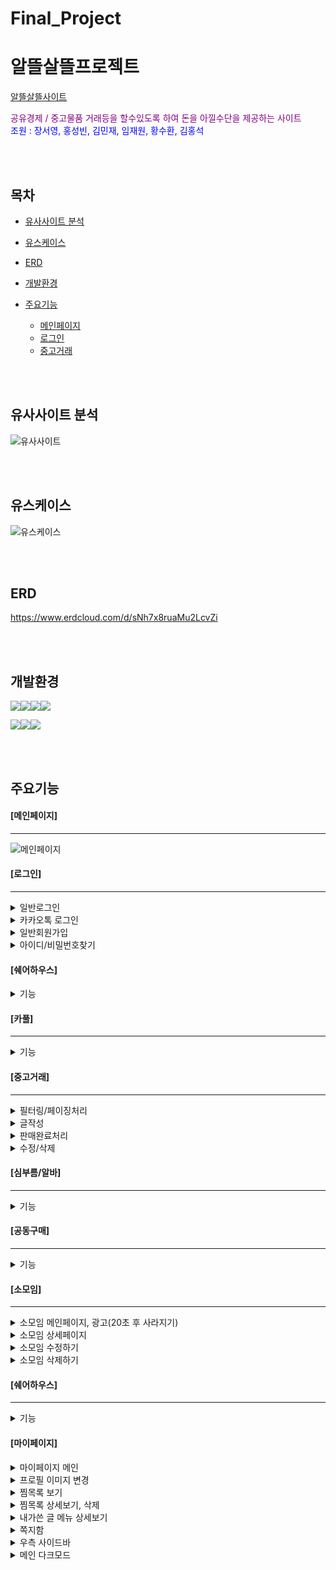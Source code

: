 # Final_Project


<h1>알뜰살뜰프로젝트</h1>

<a href="http://3.38.209.77/thrifty/">알뜰살뜰사이트</a>

<div style="color : purple;">공유경제 / 중고물품 거래등을 할수있도록 하여 돈을 아낄수단을 제공하는 사이트</div>

<div style="color: blue;">조원 : 장서영, 홍성빈, 김민재, 임재원, 황수환, 김홍석</div>

<br><br>
<h2>목차</h2>

* [유사사이트 분석](#유사사이트-분석)

* [유스케이스](#유스케이스)

* [ERD](#ERD)

* [개발환경](#개발환경)

* [주요기능](#주요기능)
  * [메인페이지](#메인페이지)
  * [로그인](#로그인)
  * [중고거래](#중고거래) 

<br><br>

<h2>유사사이트 분석</h2>

![유사사이트](https://github.com/hongsuk2615/Final_Project/assets/117423274/a13cd31b-0ad2-4894-b007-8cff243aa28a)


<br><br>
<h2>유스케이스</h2>

![유스케이스](https://github.com/hongsuk2615/Final_Project/assets/117423274/1e633c3e-a503-41bb-9ee9-262834186158)


<br><br>
<h2>ERD</h2>
<a href="https://www.erdcloud.com/d/sNh7x8ruaMu2LcvZi">https://www.erdcloud.com/d/sNh7x8ruaMu2LcvZi</a>

<br><br>
<h2>개발환경</h2>

<img src="https://img.shields.io/badge/html5-E34F26?style=for-the-badge&logo=html5&logoColor=white"><img src="https://img.shields.io/badge/css-1572B6?style=for-the-badge&logo=css3&logoColor=white"><img src="https://img.shields.io/badge/javascript-F7DF1E?style=for-the-badge&logo=javascript&logoColor=white"><img src="https://img.shields.io/badge/jquery-0769AD?style=for-the-badge&logo=jquery&logoColor=white">

<img src="https://img.shields.io/badge/spring-6DB33F?style=for-the-badge&logo=spring&logoColor=white"><img src="https://img.shields.io/badge/mysql-4479A1?style=for-the-badge&logo=mysql&logoColor=white"><img src="https://img.shields.io/badge/amazonaws-232F3E?style=for-the-badge&logo=amazonaws&logoColor=white">


<br><br>
<h2>주요기능</h2>

<h4>[메인페이지]</h4>
<hr/>

![메인페이지](https://github.com/hongsuk2615/Final_Project/assets/117423274/bf709c21-e973-4ba9-bf0d-153518c93453)


<h4>[로그인]</h4>
<hr/>
<details>
<summary>일반로그인</summary>
<div markdown="1">
  
![일반로그인](https://github.com/hongsuk2615/Final_Project/assets/117423274/e30589af-9bcc-4032-b511-4fc9b4b4b2b4)

</div>
</details>



<details>
<summary>카카오톡 로그인</summary>
<div markdown="1">
  
![카카오로그인](https://github.com/hongsuk2615/Final_Project/assets/117423274/5c0f2d14-0197-4782-ad0e-68225335bea8)

</div>
</details>


<details>
<summary>일반회원가입</summary>
<div markdown="1">
  
![회원가입1](https://github.com/hongsuk2615/Final_Project/assets/117423274/a66419b1-06a8-4fa7-9e82-652750f7c9c9)

![회원가입2](https://github.com/hongsuk2615/Final_Project/assets/117423274/c9a7c196-826c-4521-8e71-bb2a72c5f56a)

![회원가입3](https://github.com/hongsuk2615/Final_Project/assets/117423274/42f71b33-15d0-4aab-82ba-7fbaa1e4eee1)

</div>
</details>


<details>
<summary>아이디/비밀번호찾기</summary>
<div markdown="1">

![아이디비밀번호찾기](https://github.com/hongsuk2615/Final_Project/assets/117423274/8aea85eb-8091-42ef-8814-5ee36f2264ff)

</div>
</details>
<h4>[쉐어하우스]</h4>
</hr>
<details>
<summary>기능</summary>
<div markdown="1">

움짤

</div>
</details>
<h4>[카풀]</h4>
<hr/>
<details>
<summary>기능</summary>
<div markdown="1">

움짤

</div>
</details>
<h4>[중고거래]</h4>
<hr/>

<details>
<summary>필터링/페이징처리</summary>
<div markdown="1">

![중고거래](https://github.com/hongsuk2615/Final_Project/assets/117423274/939c46d0-26b2-462d-96a9-100916bf1a88)

</div>
</details>

<details>
<summary>글작성</summary>
<div markdown="1">

![중고거래 글작성](https://github.com/hongsuk2615/Final_Project/assets/117423274/cfcf00fd-8bac-4c2f-88c0-914e63e661c3)


</div>
</details>

<details>
<summary>판매완료처리</summary>
<div markdown="1">

![중고거래 판매완료](https://github.com/hongsuk2615/Final_Project/assets/117423274/f3914d2a-d425-4a97-80c8-a682bcd9c6a1)


</div>
</details>

<details>
<summary>수정/삭제</summary>
<div markdown="1">

![중고거래 수정삭제](https://github.com/hongsuk2615/Final_Project/assets/117423274/442f548d-7dce-4e16-9446-6a5db7344a78)


</div>
</details>



<h4>[심부름/알바]</h4>
<hr/>
<details>
<summary>기능</summary>
<div markdown="1">

움짤

</div>
</details>
<h4>[공동구매]</h4>
<hr/>
<details>
<summary>기능</summary>
<div markdown="1">

움짤

</div>
</details>
<h4>[소모임]</h4>
<hr/>
<details>
<summary>소모임 메인페이지, 광고(20초 후 사라지기)</summary>
<div markdown="1">
 
![소모임 메인 페이지](https://github.com/hongsuk2615/Final_Project/assets/59534382/6507fba2-ca0b-453d-9ada-4bc68ea9330d)

</div>
</details>

<details>
<summary>소모임 상세페이지</summary>
<div markdown="1">


![소모임 상세보기](https://github.com/hongsuk2615/Final_Project/assets/59534382/3602c0bc-1835-448e-beba-2937e1e1e024)


</div>
</details>


<details>
<summary>소모임 수정하기</summary>
<div markdown="1">


![소모임 수정하기](https://github.com/hongsuk2615/Final_Project/assets/59534382/b71b36a9-83de-4176-aceb-7c25fbac4685)

</div>
</details>

<details>
<summary>소모임 삭제하기</summary>
<div markdown="1">


![소모임 삭제하기](https://github.com/hongsuk2615/Final_Project/assets/59534382/4753c691-b1ac-47ef-8b6e-c83f02e1e5f1)



</div>
</details>
<h4>[쉐어하우스]</h4>
<hr/>
<details>
<summary>기능</summary>
<div markdown="1">

움짤

</div>
</details>
<h4>[마이페이지]</h4>
</hr>
<details>
<summary>마이페이지 메인</summary>
<div markdown="1">

![마이페이 메인](https://github.com/hongsuk2615/Final_Project/assets/59534382/d9ecbde7-c9f4-4462-a3ad-d2226b6ec9cc)


</div>
</details>


<details>
<summary>프로필 이미지 변경</summary>
<div markdown="1">

 ![프로필 이미지 변경](https://github.com/hongsuk2615/Final_Project/assets/59534382/82eff180-6739-4fe5-8bcb-d5db8c6970b2)




</div>
</details>


<details>
<summary>찜목록 보기</summary>
<div markdown="1">


![찜목록 보기](https://github.com/hongsuk2615/Final_Project/assets/59534382/ac71806a-822d-413f-9cf3-d2b47e570af0)




</div>
</details>



<details>
<summary>찜목록 상세보기, 삭제</summary>
<div markdown="1">



![찜목록 상세보기, 삭제 ](https://github.com/hongsuk2615/Final_Project/assets/59534382/10e23df2-54aa-497b-9e7d-04c241680a8a)




</div>
</details>


<details>
<summary>내가쓴 글 메뉴 상세보기 </summary>
<div markdown="1">


![내가쓴글 메뉴 상세보기](https://github.com/hongsuk2615/Final_Project/assets/59534382/f4629f55-7569-447e-8c9b-7695e1532e16)






</div>
</details>


<details>
<summary> 쪽지함 </summary>
<div markdown="1">




![쪽지함](https://github.com/hongsuk2615/Final_Project/assets/59534382/cdf5b2f3-83ba-40d9-b958-522c4ec1a875)





</div>
</details>


<details>
<summary> 우측 사이드바 </summary>
<div markdown="1">




![우측 사이드바](https://github.com/hongsuk2615/Final_Project/assets/59534382/535c55be-7bb4-4c5c-9e7f-b3e413b7592c)






</div>
</details>


<details>
<summary> 메인 다크모드 </summary>
<div markdown="1">



![다크모드](https://github.com/hongsuk2615/Final_Project/assets/59534382/f1dd88c4-0c17-44c6-9dab-87a97782ecaa)








</div>
</details>





